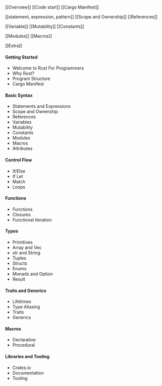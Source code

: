 
[[Overview]]
[[Code start]]
[[Cargo Manifest]]


[[statement, expression, pattern]]
[[Scope and Ownership]]
[[References]]


[[Variable]]
[[Mutability]]
[[Constants]]



[[Modules]]
[[Macros]]







[[Extra]]






#### Getting Started

- Welcome to Rust For Programmers
- Why Rust?
- Program Structure
- Cargo Manifest

#### Basic Syntax

- Statements and Expressions
- Scope and Ownership
- References
- Variables
- Mutability
- Constants
- Modules
- Macros
- Attributes

#### Control Flow

- If/Else
- If Let
- Match
- Loops

#### Functions

- Functions
- Closures
- Functional Iteration

#### Types

- Primitives
- Array and Vec
- str and String
- Tuples
- Structs
- Enums
- Monads and Option
- Result

#### Traits and Generics

- Lifetimes
- Type Aliasing
- Traits
- Generics

#### Macros

- Declarative
- Procedural

#### Libraries and Tooling

- Crates.io
- Documentation
- Tooling




